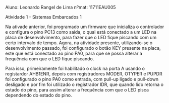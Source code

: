 Aluno: Leonardo Rangel de Lima   nºmat: 11711EAU005

Atividade 1 - Sistemas Embarcados 1

Na ativade anterior, foi programado um firmware que inicializa o controlador e configura o pino PC13 como saída, o qual está conectado a um LED na placa de desenvolvimento, para fazer que o LED fique piscando com um certo intervalo de tempo. Agora, na atividade presente, utilizando-se o desenvolvimento passado, foi configurado o botão KEY presente na placa, este que está conectado ao pino PA0, para que se possa alterar a frequência com que o LED fique piscando.

Para isso, primeiramente foi habilitado o clock na porta A usando o registardor AHB1ENR, depois com registradores MODER, OTYPER e PUPDR foi configurado o pino PA0 como entrada, com pull-up ligado e pull-down desligado e por fim foi utilizado o registrador IDR, que quando lido retorna o estado do pino, para assim alterar a frequência com que o LED pisca dependendo do estado do pino.
